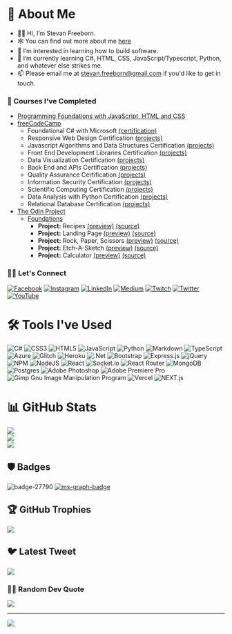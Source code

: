# 📖 About Me

+ 👨🏻 Hi, I’m Stevan Freeborn.
+ 🕸️ You can find out more about me [here](https://stevanfreeborn.com)
+ 👀 I’m interested in learning how to build software.
+ 🌱 I’m currently learning C#, HTML, CSS, JavaScript/Typescript, Python, and whatever else strikes me.
+ 📫 Please email me at stevan.freeborn@gmail.com if you'd like to get in touch.

### 🏫 Courses I've Completed

+ [Programming Foundations with JavaScript, HTML and CSS](https://www.coursera.org/learn/duke-programming-web)
+ [freeCodeCamp](https://www.freecodecamp.org/StevanFreeborn)
  + Foundational C# with Microsoft [(certification)](https://www.freecodecamp.org/certification/StevanFreeborn/foundational-c-sharp-with-microsoft)
  + Responsive Web Design Certification [(projects)](https://www.freecodecamp.org/certification/StevanFreeborn/responsive-web-design)
  + Javascript Algorithms and Data Structures Certification [(projects)](https://www.freecodecamp.org/certification/StevanFreeborn/javascript-algorithms-and-data-structures)
  + Front End Development Libraries Certification [(projects)](https://www.freecodecamp.org/certification/StevanFreeborn/front-end-development-libraries)
  + Data Visualization Certification [(projects)](https://www.freecodecamp.org/certification/StevanFreeborn/data-visualization)
  + Back End and APIs Certification [(projects)](https://www.freecodecamp.org/certification/StevanFreeborn/back-end-development-and-apis)
  + Quality Assurance Certification [(projects)](https://www.freecodecamp.org/certification/StevanFreeborn/quality-assurance-v7)
  + Information Security Certification [(projects)](https://www.freecodecamp.org/certification/StevanFreeborn/information-security-v7)
  + Scientific Computing Certification [(projects)](https://www.freecodecamp.org/certification/StevanFreeborn/scientific-computing-with-python-v7)
  + Data Analysis with Python Certification [(projects)](https://www.freecodecamp.org/certification/StevanFreeborn/data-analysis-with-python-v7)
  + Relational Database Certification [(projects)](https://www.freecodecamp.org/certification/StevanFreeborn/relational-database-v8)
+ [The Odin Project](https://www.theodinproject.com/)
  + [Foundations](https://www.theodinproject.com/paths/foundations/courses/foundations)
    + **Project:** Recipes [(preview)](https://stevanfreeborn.github.io/theOdinProject-Recipes/) [(source)](https://github.com/StevanFreeborn/theOdinProject-Recipes)
    + **Project:** Landing Page [(preview)](https://stevanfreeborn.github.io/theOdinProject-Landing-Page/) [(source)](https://stevanfreeborn.github.io/theOdinProject-Landing-Page/)
    + **Project:** Rock, Paper, Scissors [(preview)](https://stevanfreeborn.github.io/theOdinProject-Rock-Paper-Scissors/) [(source)](https://stevanfreeborn.github.io/theOdinProject-Rock-Paper-Scissors/)
    + **Project:** Etch-A-Sketch [(preview)](https://stevanfreeborn.github.io/theOdinProject-Etch-A-Sketch/) [(source)](https://stevanfreeborn.github.io/theOdinProject-Etch-A-Sketch/)
    + **Project:** Calculator [(preview)](https://stevanfreeborn.github.io/theOdinProject-Calculator/) [(source)](https://stevanfreeborn.github.io/theOdinProject-Calculator/)

### 👋🏻 Let's Connect

[![Facebook](https://img.shields.io/badge/Facebook-%231877F2.svg?logo=Facebook&logoColor=white)](https://facebook.com/stevan.freeborn) [![Instagram](https://img.shields.io/badge/Instagram-%23E4405F.svg?logo=Instagram&logoColor=white)](https://instagram.com/stevan.freeborn) [![LinkedIn](https://img.shields.io/badge/LinkedIn-%230077B5.svg?logo=linkedin&logoColor=white)](https://linkedin.com/in/stevan-freeborn-77917b75) [![Medium](https://img.shields.io/badge/Medium-12100E?logo=medium&logoColor=white)](https://medium.com/@stevan.freeborn) [![Twitch](https://img.shields.io/badge/Twitch-%239146FF.svg?logo=Twitch&logoColor=white)](https://twitch.tv/StevanFreeborn) [![Twitter](https://img.shields.io/badge/Twitter-%231DA1F2.svg?logo=Twitter&logoColor=white)](https://twitter.com/stevan_freeborn) [![YouTube](https://img.shields.io/badge/YouTube-%23FF0000.svg?logo=YouTube&logoColor=white)](https://youtube.com/@stevanfreeborn) 

# 🛠️ Tools I've Used

![C#](https://img.shields.io/badge/c%23-%23239120.svg?style=for-the-badge&logo=c-sharp&logoColor=white) ![CSS3](https://img.shields.io/badge/css3-%231572B6.svg?style=for-the-badge&logo=css3&logoColor=white) ![HTML5](https://img.shields.io/badge/html5-%23E34F26.svg?style=for-the-badge&logo=html5&logoColor=white) ![JavaScript](https://img.shields.io/badge/javascript-%23323330.svg?style=for-the-badge&logo=javascript&logoColor=%23F7DF1E) ![Python](https://img.shields.io/badge/python-3670A0?style=for-the-badge&logo=python&logoColor=ffdd54) ![Markdown](https://img.shields.io/badge/markdown-%23000000.svg?style=for-the-badge&logo=markdown&logoColor=white) ![TypeScript](https://img.shields.io/badge/typescript-%23007ACC.svg?style=for-the-badge&logo=typescript&logoColor=white) ![Azure](https://img.shields.io/badge/azure-%230072C6.svg?style=for-the-badge&logo=azure-devops&logoColor=white) ![Glitch](https://img.shields.io/badge/glitch-%233333FF.svg?style=for-the-badge&logo=glitch&logoColor=white) ![Heroku](https://img.shields.io/badge/heroku-%23430098.svg?style=for-the-badge&logo=heroku&logoColor=white) ![.Net](https://img.shields.io/badge/.NET-5C2D91?style=for-the-badge&logo=.net&logoColor=white) ![Bootstrap](https://img.shields.io/badge/bootstrap-%23563D7C.svg?style=for-the-badge&logo=bootstrap&logoColor=white) ![Express.js](https://img.shields.io/badge/express.js-%23404d59.svg?style=for-the-badge&logo=express&logoColor=%2361DAFB) ![jQuery](https://img.shields.io/badge/jquery-%230769AD.svg?style=for-the-badge&logo=jquery&logoColor=white) ![NPM](https://img.shields.io/badge/NPM-%23000000.svg?style=for-the-badge&logo=npm&logoColor=white) ![NodeJS](https://img.shields.io/badge/node.js-6DA55F?style=for-the-badge&logo=node.js&logoColor=white) ![React](https://img.shields.io/badge/react-%2320232a.svg?style=for-the-badge&logo=react&logoColor=%2361DAFB) ![Socket.io](https://img.shields.io/badge/Socket.io-black?style=for-the-badge&logo=socket.io&badgeColor=010101) ![React Router](https://img.shields.io/badge/React_Router-CA4245?style=for-the-badge&logo=react-router&logoColor=white) ![MongoDB](https://img.shields.io/badge/MongoDB-%234ea94b.svg?style=for-the-badge&logo=mongodb&logoColor=white) ![Postgres](https://img.shields.io/badge/postgres-%23316192.svg?style=for-the-badge&logo=postgresql&logoColor=white) ![Adobe Photoshop](https://img.shields.io/badge/adobephotoshop-%2331A8FF.svg?style=for-the-badge&logo=adobephotoshop&logoColor=white) ![Adobe Premiere Pro](https://img.shields.io/badge/Adobe%20Premiere%20Pro-9999FF.svg?style=for-the-badge&logo=Adobe%20Premiere%20Pro&logoColor=white) ![Gimp Gnu Image Manipulation Program](https://img.shields.io/badge/Gimp-657D8B?style=for-the-badge&logo=gimp&logoColor=FFFFFF) ![Vercel](https://img.shields.io/badge/vercel-%23000000.svg?style=for-the-badge&logo=vercel&logoColor=white) ![NEXT.js](https://img.shields.io/badge/next.js-000000?style=for-the-badge&logo=nextdotjs&logoColor=white)

# 📊 GitHub Stats

![](https://github-readme-stats.vercel.app/api?username=StevanFreeborn&theme=solarized-dark&hide_border=false)<br/>
![](https://github-readme-streak-stats.herokuapp.com/?user=StevanFreeborn&theme=solarized-dark&hide_border=false)<br/>
![](https://github-readme-stats-two-ruddy-72.vercel.app/api/top-langs/?username=StevanFreeborn&theme=solarized-dark&hide_border=false&layout=compact)

## 🛡️ Badges

![badge-27790](https://github.com/StevanFreeborn/StevanFreeborn/assets/65925598/6e727327-268c-49c3-bfde-4ce4f30c47d0)
[![ms-graph-badge](https://user-images.githubusercontent.com/65925598/230628974-a44e92be-f342-42b3-9aaa-aaa98d69aa0c.png)](https://github.com/StevanFreeborn/OnspringAzureADSyncer)

## 🏆 GitHub Trophies
![](https://github-profile-trophy.vercel.app/?username=StevanFreeborn&theme=darkhub&no-frame=false&no-bg=true&margin-w=4)

## 🐦 Latest Tweet
[![](https://gtce.itsvg.in/api?username=stevan_freeborn)](https://github.com/VishwaGauravIn/github-twitter-card-embed)

### ✍🏻 Random Dev Quote
![](https://quotes-github-readme.vercel.app/api?type=horizontal&theme=radical)

---
[![](https://visitcount.itsvg.in/api?id=StevanFreeborn&icon=0&color=0)](https://visitcount.itsvg.in)
